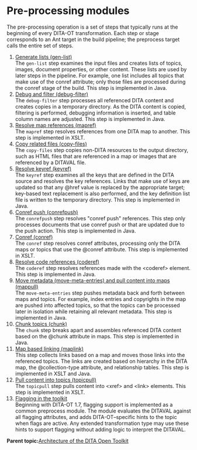 # Pre-processing modules

The pre-processing operation is a set of steps that typically runs at the beginning of every DITA-OT transformation. Each step or stage corresponds to an Ant target in the build pipeline; the preprocess target calls the entire set of steps.

1.  [Generate lists \(gen-list\)](../dev_ref/preprocess-genlist.md)  
The `gen-list` step examines the input files and creates lists of topics, images, document properties, or other content. These lists are used by later steps in the pipeline. For example, one list includes all topics that make use of the conref attribute; only those files are processed during the conref stage of the build. This step is implemented in Java.
2.  [Debug and filter \(debug-filter\)](../dev_ref/preprocess-debugfilter.md)  
The `debug-filter` step processes all referenced DITA content and creates copies in a temporary directory. As the DITA content is copied, filtering is performed, debugging information is inserted, and table column names are adjusted. This step is implemented in Java.
3.  [Resolve map references \(mapref\)](../dev_ref/preprocess-mapref.md)  
The `mapref` step resolves references from one DITA map to another. This step is implemented in XSLT.
4.  [Copy related files \(copy-files\)](../dev_ref/preprocess-copyfiles.md)  
The `copy-files` step copies non-DITA resources to the output directory, such as HTML files that are referenced in a map or images that are referenced by a DITAVAL file.
5.  [Resolve keyref \(keyref\)](../dev_ref/preprocess-keyref.md)  
The `keyref` step examines all the keys that are defined in the DITA source and resolves the key references. Links that make use of keys are updated so that any @href value is replaced by the appropriate target; key-based text replacement is also performed, and the key definition list file is written to the temporary directory. This step is implemented in Java.
6.  [Conref push \(conrefpush\)](../dev_ref/preprocess-conrefpush.md)  
The `conrefpush` step resolves "conref push" references. This step only processes documents that use conref push or that are updated due to the push action. This step is implemented in Java.
7.  [Conref \(conref\)](../dev_ref/preprocess-conref.md)  
The `conref` step resolves conref attributes, processing only the DITA maps or topics that use the @conref attribute. This step is implemented in XSLT.
8.  [Resolve code references \(coderef\)](../dev_ref/preprocess-coderef.md)  
The `coderef` step resolves references made with the <coderef\> element. This step is implemented in Java.
9.  [Move metadata \(move-meta-entries\) and pull content into maps \(mappull\)](../dev_ref/preprocess-metadata.md)  
The `move-meta-entries` step pushes metadata back and forth between maps and topics. For example, index entries and copyrights in the map are pushed into affected topics, so that the topics can be processed later in isolation while retaining all relevant metadata. This step is implemented in Java.
10. [Chunk topics \(chunk\)](../dev_ref/preprocess-chunk.md)  
The `chunk` step breaks apart and assembles referenced DITA content based on the @chunk attribute in maps. This step is implemented in Java.
11. [Map based linking \(maplink\)](../dev_ref/preprocess-maplink.md)  
This step collects links based on a map and moves those links into the referenced topics. The links are created based on hierarchy in the DITA map, the @collection-type attribute, and relationship tables. This step is implemented in XSLT and Java.
12. [Pull content into topics \(topicpull\)](../dev_ref/preprocess-topicpull.md)  
The `topicpull` step pulls content into <xref\> and <link\> elements. This step is implemented in XSLT.
13. [Flagging in the toolkit](../dev_ref/preprocess-flagging.md)  
Beginning with DITA-OT 1.7, flagging support is implemented as a common preprocess module. The module evaluates the DITAVAL against all flagging attributes, and adds DITA-OT–specific hints to the topic when flags are active. Any extended transformation type may use these hints to support flagging without adding logic to interpret the DITAVAL.

**Parent topic:**[Architecture of the DITA Open Toolkit](../dev_ref/DITA-OTArchitecture.md)

